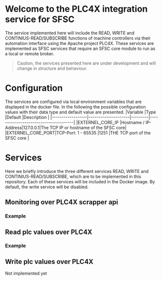 # Welcome to the PLC4X integration service for SFSC

The service implemented here will include the READ, WRITE and CONTINIUS-READ/SUBSCRIBE functions of machine controllers via their automation interface using the Apache project PLC4X. These services are implemented as SFSC services that require an SFSC core module to run as a local or remote broker. 

>Caution, the services presented here are under development and will change in structure and behaviour.

# Configuration
The services are configured via local environment variables that are displayed in the docker file. In the following the possible configuration values with their data type and default value are presented.
|Variable          |Type                 |Default  |Description                            |
|------------------|---------------------|---------|---------------------------------------|
|EXTERNEL_CORE_IP  |Hostname / IP-Address|127.0.0.1|The TCP IP or hostname of the SFSC core|
|EXTERNEL_CORE_PORT|TCP-Port: 1 - 65535  |1251     |THE TCP port of the SFSC core          |





# Services
Here we briefly introduce the three different services READ, WRITE and CONTINIUS-READ/SUBSCRIBE, which are to be implemented in this repository. Each of these services will be included in the Docker image. By default, the write service will be disabled.
## Monitoring over PLC4X scrapper api
### Example
## Read plc values over PLC4X
### Example
## Write plc values over PLC4X
Not implemented yet
